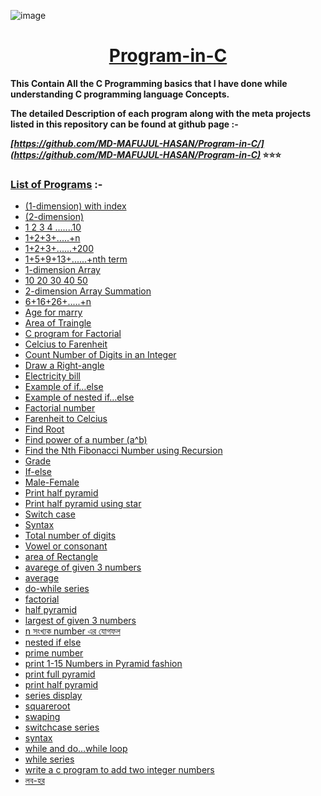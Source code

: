 
![image](https://user-images.githubusercontent.com/128472454/226607075-98e4c7be-263e-46ad-a7bc-1bfa8c3b0591.jpg)
<div Align="center"><h1> <a href="https://github.com/MD-MAFUJUL-HASAN/C Programming Language">Program-in-C</a></h1></div>
  
**This Contain All the C Programming basics that I have done while understanding C programming language Concepts.**

**The detailed Description of each program along with the meta projects listed in this repository can be found at github page :-**

**_[https://github.com/MD-MAFUJUL-HASAN/Program-in-C/](https://github.com/MD-MAFUJUL-HASAN/Program-in-C)_ ⭐⭐⭐**

### [List of Programs](https://github.com/MD-MAFUJUL-HASAN/Program-in-C) :-
* [(1-dimension) with index](https://github.com/MD-MAFUJUL-HASAN/Program-in-C/blob/add-code-of-conduct-1/(1-dimension)%20with%20index.c)
* [(2-dimension)](https://github.com/MD-MAFUJUL-HASAN/Program-in-C/blob/add-code-of-conduct-1/(2-dimension))
* [1 2 3 4 .......10](https://github.com/MD-MAFUJUL-HASAN/Program-in-C/blob/add-code-of-conduct-1/1%202%203%204%20.......10)
* [1+2+3+.....+n](https://github.com/MD-MAFUJUL-HASAN/Program-in-C/blob/add-code-of-conduct-1/1%2B2%2B3%2B.....%2Bn)
* [1+2+3+......+200](https://github.com/MD-MAFUJUL-HASAN/Program-in-C/blob/add-code-of-conduct-1/1%2B2%2B3%2B......%2B200)
* [1+5+9+13+......+nth term](https://github.com/MD-MAFUJUL-HASAN/Program-in-C/blob/add-code-of-conduct-1/1%2B5%2B9%2B13%2B......%2Bnth%20term)
* [1-dimension Array](https://github.com/MD-MAFUJUL-HASAN/Program-in-C/blob/add-code-of-conduct-1/1-dimension%20Array)
* [10 20 30 40 50](https://github.com/MD-MAFUJUL-HASAN/Program-in-C/blob/add-code-of-conduct-1/10%2020%2030%2040%2050)
* [2-dimension Array Summation](https://github.com/MD-MAFUJUL-HASAN/Program-in-C/blob/add-code-of-conduct-1/2-dimension%20Array%20Summation)
* [6+16+26+.....+n](https://github.com/MD-MAFUJUL-HASAN/Program-in-C/blob/add-code-of-conduct-1/6%2B16%2B26%2B.....%2Bn)
* [Age for marry](https://github.com/MD-MAFUJUL-HASAN/Program-in-C/blob/add-code-of-conduct-1/Age%20for%20marry)
* [Area of Traingle](https://github.com/MD-MAFUJUL-HASAN/Program-in-C/blob/add-code-of-conduct-1/Area%20of%20Traingle)
* [C program for Factorial](https://github.com/MD-MAFUJUL-HASAN/Program-in-C/blob/add-code-of-conduct-1/C%20program%20for%20Factorial)
* [Celcius to Farenheit](https://github.com/MD-MAFUJUL-HASAN/Program-in-C/blob/add-code-of-conduct-1/Celcius%20to%20Farenheit)
* [Count Number of Digits in an Integer](https://github.com/MD-MAFUJUL-HASAN/Program-in-C/blob/add-code-of-conduct-1/Count%20Number%20of%20Digits%20in%20an%20Integer)
* [Draw a Right-angle](https://github.com/MD-MAFUJUL-HASAN/Program-in-C/blob/add-code-of-conduct-1/Draw%20a%20Right-angle)
* [Electricity bill](https://github.com/MD-MAFUJUL-HASAN/Program-in-C/blob/add-code-of-conduct-1/Electricity%20bill)
* [Example of if…else](https://github.com/MD-MAFUJUL-HASAN/Program-in-C/blob/add-code-of-conduct-1/Example%20of%20if%E2%80%A6else)
* [Example of nested if…else](https://github.com/MD-MAFUJUL-HASAN/Program-in-C/blob/add-code-of-conduct-1/Example%20of%20nested%20if%E2%80%A6else)
* [Factorial number](https://github.com/MD-MAFUJUL-HASAN/Program-in-C/blob/add-code-of-conduct-1/Factorial%20number)
* [Farenheit to Celcius](https://github.com/MD-MAFUJUL-HASAN/Program-in-C/blob/add-code-of-conduct-1/Farenheit%20to%20Celcius)
* [Find Root](https://github.com/MD-MAFUJUL-HASAN/Program-in-C/blob/add-code-of-conduct-1/Find%20Root)
* [Find power of a number (a^b)](https://github.com/MD-MAFUJUL-HASAN/Program-in-C/blob/add-code-of-conduct-1/Find%20power%20of%20a%20number%20(a%5Eb))
* [Find the Nth Fibonacci Number using Recursion](https://github.com/MD-MAFUJUL-HASAN/Program-in-C/blob/add-code-of-conduct-1/Find%20the%20Nth%20Fibonacci%20Number%20using%20Recursion)
* [Grade](https://github.com/MD-MAFUJUL-HASAN/Program-in-C/blob/add-code-of-conduct-1/Grade)
* [If-else](https://github.com/MD-MAFUJUL-HASAN/Program-in-C/blob/add-code-of-conduct-1/If-else)
* [Male-Female](https://github.com/MD-MAFUJUL-HASAN/Program-in-C/blob/add-code-of-conduct-1/Male-Female)
* [Print half pyramid](https://github.com/MD-MAFUJUL-HASAN/Program-in-C/blob/add-code-of-conduct-1/Print%20half%20pyramid)
* [Print half pyramid using star](https://github.com/MD-MAFUJUL-HASAN/Program-in-C/blob/add-code-of-conduct-1/Print%20half%20pyramid%20using%20star)
* [Switch case](https://github.com/MD-MAFUJUL-HASAN/Program-in-C/blob/add-code-of-conduct-1/Switch%20case)
* [Syntax](https://github.com/MD-MAFUJUL-HASAN/Program-in-C/blob/add-code-of-conduct-1/Syntax)
* [Total number of digits](https://github.com/MD-MAFUJUL-HASAN/Program-in-C/blob/add-code-of-conduct-1/Total%20number%20of%20digits)
* [Vowel or consonant](https://github.com/MD-MAFUJUL-HASAN/Program-in-C/blob/add-code-of-conduct-1/Vowel%20or%20consonant)
* [area of Rectangle](https://github.com/MD-MAFUJUL-HASAN/Program-in-C/blob/add-code-of-conduct-1/area%20of%20Rectangle)
* [avarege of given 3 numbers](https://github.com/MD-MAFUJUL-HASAN/Program-in-C/blob/add-code-of-conduct-1/avarege%20of%20given%203%20numbers)
* [average](https://github.com/MD-MAFUJUL-HASAN/Program-in-C/blob/add-code-of-conduct-1/average)
* [do-while series](https://github.com/MD-MAFUJUL-HASAN/Program-in-C/blob/add-code-of-conduct-1/do-while%20series)
* [factorial](https://github.com/MD-MAFUJUL-HASAN/Program-in-C/blob/add-code-of-conduct-1/factorial)
* [half pyramid](https://github.com/MD-MAFUJUL-HASAN/Program-in-C/blob/add-code-of-conduct-1/half%20pyramid)
* [largest of given 3 numbers](https://github.com/MD-MAFUJUL-HASAN/Program-in-C/blob/add-code-of-conduct-1/largest%20of%20given%203%20numbers)
* [n সংখ্যক number এর যোগফল](https://github.com/MD-MAFUJUL-HASAN/Program-in-C/blob/add-code-of-conduct-1/n%20%E0%A6%B8%E0%A6%82%E0%A6%96%E0%A7%8D%E0%A6%AF%E0%A6%95%20number%20%E0%A6%8F%E0%A6%B0%20%E0%A6%AF%E0%A7%8B%E0%A6%97%E0%A6%AB%E0%A6%B2)
* [nested if else](https://github.com/MD-MAFUJUL-HASAN/Program-in-C/blob/add-code-of-conduct-1/nested%20if%20else)
* [prime number](https://github.com/MD-MAFUJUL-HASAN/Program-in-C/blob/add-code-of-conduct-1/prime%20number)
* [print 1-15 Numbers in Pyramid fashion](https://github.com/MD-MAFUJUL-HASAN/Program-in-C/blob/add-code-of-conduct-1/print%201-15%20Numbers%20in%20Pyramid%20fashion)
* [print full pyramid](https://github.com/MD-MAFUJUL-HASAN/Program-in-C/blob/add-code-of-conduct-1/print%20full%20pyramid)
* [print half pyramid](https://github.com/MD-MAFUJUL-HASAN/Program-in-C/blob/add-code-of-conduct-1/print%20half%20pyramid)
* [series display](https://github.com/MD-MAFUJUL-HASAN/Program-in-C/blob/add-code-of-conduct-1/series%20display)
* [squareroot](https://github.com/MD-MAFUJUL-HASAN/Program-in-C/blob/add-code-of-conduct-1/squareroot)
* [swaping](https://github.com/MD-MAFUJUL-HASAN/Program-in-C/blob/add-code-of-conduct-1/swaping)
* [switchcase series](https://github.com/MD-MAFUJUL-HASAN/Program-in-C/blob/add-code-of-conduct-1/switchcase%20series)
* [syntax](https://github.com/MD-MAFUJUL-HASAN/Program-in-C/blob/add-code-of-conduct-1/syntax)
* [while and do…while loop](https://github.com/MD-MAFUJUL-HASAN/Program-in-C/blob/add-code-of-conduct-1/while%20and%20do%E2%80%A6while%20loop)
* [while series](https://github.com/MD-MAFUJUL-HASAN/Program-in-C/blob/add-code-of-conduct-1/while%20series)
* [write a c program to add two integer numbers](https://github.com/MD-MAFUJUL-HASAN/Program-in-C/blob/add-code-of-conduct-1/write%20a%20c%20program%20to%20add%20two%20integer%20numbers)
* [লব-হর](https://github.com/MD-MAFUJUL-HASAN/Program-in-C/blob/add-code-of-conduct-1/%E0%A6%B2%E0%A6%AC-%E0%A6%B9%E0%A6%B0)
